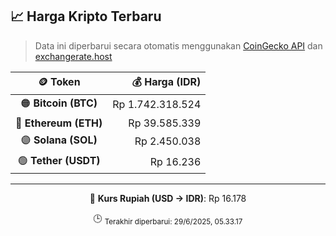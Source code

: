 

<!-- HARGA_KRIPTO -->
## 📈 Harga Kripto Terbaru

> Data ini diperbarui secara otomatis menggunakan [CoinGecko API](https://www.coingecko.com/) dan [exchangerate.host](https://exchangerate.host/)

<div align="center">

| 🪙 Token | 💰 Harga (IDR) |
|:------:|---------------:|
| 🟠 **Bitcoin (BTC)**   | Rp 1.742.318.524 |
| 🔵 **Ethereum (ETH)**  | Rp 39.585.339 |
| 🟣 **Solana (SOL)**    | Rp 2.450.038 |
| 🟢 **Tether (USDT)**   | Rp 16.236 |

---

💱 **Kurs Rupiah (USD → IDR)**: Rp 16.178

🕒 <sub>Terakhir diperbarui: 29/6/2025, 05.33.17</sub>

</div>
<!-- /HARGA_KRIPTO -->